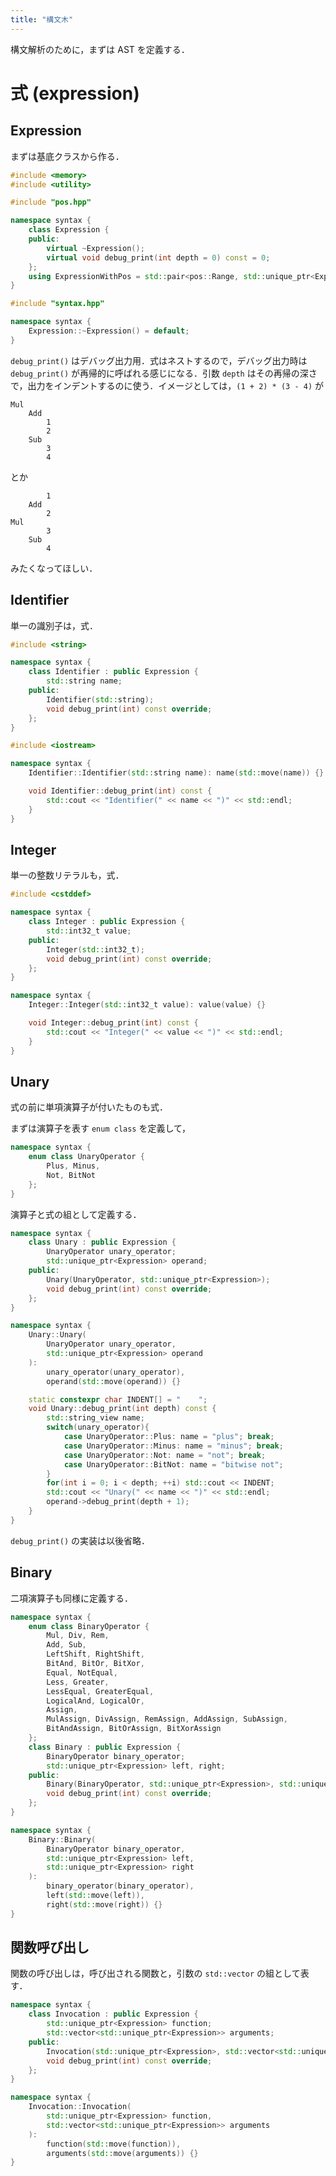 ```yaml
---
title: "構文木"
---
```


構文解析のために，まずは AST を定義する．

# 式 (expression)
## Expression
まずは基底クラスから作る．
```cpp:syntax.hpp
#include <memory>
#include <utility>

#include "pos.hpp"

namespace syntax {
    class Expression {
    public:
        virtual ~Expression();
        virtual void debug_print(int depth = 0) const = 0;
    };
    using ExpressionWithPos = std::pair<pos::Range, std::unique_ptr<Expression>>;
}
```
```cpp:syntax.cpp
#include "syntax.hpp"

namespace syntax {
    Expression::~Expression() = default;
}
```
`debug_print()` はデバッグ出力用．式はネストするので，デバッグ出力時は `debug_print()` が再帰的に呼ばれる感じになる．引数 `depth` はその再帰の深さで，出力をインデントするのに使う．イメージとしては，`(1 + 2) * (3 - 4)` が
```
Mul
    Add
        1
        2
    Sub
        3
        4
```
とか
```
        1
    Add
        2
Mul
        3
    Sub
        4
```
みたくなってほしい．

## Identifier
単一の識別子は，式．
```cpp:syntax.hpp
#include <string>

namespace syntax {
    class Identifier : public Expression {
        std::string name;
    public:
        Identifier(std::string);
        void debug_print(int) const override;
    };
}
```
```cpp:syntax.cpp
#include <iostream>

namespace syntax {
    Identifier::Identifier(std::string name): name(std::move(name)) {}

    void Identifier::debug_print(int) const {
        std::cout << "Identifier(" << name << ")" << std::endl;
    }
}
```
## Integer
単一の整数リテラルも，式．
```cpp:syntax.hpp
#include <cstddef>

namespace syntax {
    class Integer : public Expression {
        std::int32_t value;
    public:
        Integer(std::int32_t);
        void debug_print(int) const override;
    };
}
```
```cpp:syntax.cpp
namespace syntax {
    Integer::Integer(std::int32_t value): value(value) {}

    void Integer::debug_print(int) const {
        std::cout << "Integer(" << value << ")" << std::endl;
    }
}
```
## Unary
式の前に単項演算子が付いたものも式．

まずは演算子を表す `enum class` を定義して，
```cpp:syntax.hpp
namespace syntax {
    enum class UnaryOperator {
        Plus, Minus,
        Not, BitNot
    };
}
```
演算子と式の組として定義する．
```cpp:syntax.hpp
namespace syntax {
    class Unary : public Expression {
        UnaryOperator unary_operator;
        std::unique_ptr<Expression> operand;
    public:
        Unary(UnaryOperator, std::unique_ptr<Expression>);
        void debug_print(int) const override;
    };
}
```
```cpp:syntax.cpp
namespace syntax {
    Unary::Unary(
        UnaryOperator unary_operator,
        std::unique_ptr<Expression> operand
    ):
        unary_operator(unary_operator),
        operand(std::move(operand)) {}

    static constexpr char INDENT[] = "    ";
    void Unary::debug_print(int depth) const {
        std::string_view name;
        switch(unary_operator){
            case UnaryOperator::Plus: name = "plus"; break;
            case UnaryOperator::Minus: name = "minus"; break;
            case UnaryOperator::Not: name = "not"; break;
            case UnaryOperator::BitNot: name = "bitwise not";
        }
        for(int i = 0; i < depth; ++i) std::cout << INDENT;
        std::cout << "Unary(" << name << ")" << std::endl;
        operand->debug_print(depth + 1);
    }
}
```
`debug_print()` の実装は以後省略．
## Binary
二項演算子も同様に定義する．
```cpp:syntax.hpp
namespace syntax {
    enum class BinaryOperator {
        Mul, Div, Rem,
        Add, Sub,
        LeftShift, RightShift,
        BitAnd, BitOr, BitXor,
        Equal, NotEqual,
        Less, Greater,
        LessEqual, GreaterEqual,
        LogicalAnd, LogicalOr,
        Assign,
        MulAssign, DivAssign, RemAssign, AddAssign, SubAssign,
        BitAndAssign, BitOrAssign, BitXorAssign
    };
    class Binary : public Expression {
        BinaryOperator binary_operator;
        std::unique_ptr<Expression> left, right;
    public:
        Binary(BinaryOperator, std::unique_ptr<Expression>, std::unique_ptr<Expression>);
        void debug_print(int) const override;
    };
}
```
```cpp:syntax.cpp
namespace syntax {
    Binary::Binary(
        BinaryOperator binary_operator,
        std::unique_ptr<Expression> left,
        std::unique_ptr<Expression> right
    ):
        binary_operator(binary_operator),
        left(std::move(left)),
        right(std::move(right)) {}
}
```
## 関数呼び出し
関数の呼び出しは，呼び出される関数と，引数の `std::vector` の組として表す．
```cpp:syntax.hpp
namespace syntax {
    class Invocation : public Expression {
        std::unique_ptr<Expression> function;
        std::vector<std::unique_ptr<Expression>> arguments;
    public:
        Invocation(std::unique_ptr<Expression>, std::vector<std::unique_ptr<Expression>>);
        void debug_print(int) const override;
    };
}
```
```cpp:syntax.cpp
namespace syntax {
    Invocation::Invocation(
        std::unique_ptr<Expression> function,
        std::vector<std::unique_ptr<Expression>> arguments
    ):
        function(std::move(function)),
        arguments(std::move(arguments)) {}
}
```